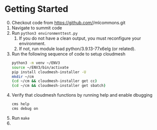 
# Getting Started


0. Checkout code from https://github.com/<ORG>/mlcommons.git
1. Navigate to summit code
2. Run `python3 environmenttest.py`
   1. If you do not have a clean output, you must reconfigure your environment.
   2. If not, run module load python/3.9.13-77x6elg (or related).
3. Run the following sequence of code to setup cloudmesh
   ```bash
   python3 -m venv ~/ENV3
   source ~/ENV3/bin/activate
   pip install cloudmesh-installer -U
   mkdir ~/cm
   (cd ~/cm && cloudmesh-installer get cc)
   (cd ~/cm && cloudmesh-installer get sbatch)
   ```
4. Verify that cloudmesh functions by running help and enable dbugging
   ```bash
   cms help
   cms debug on
   ```
5. Run `make`
6. 